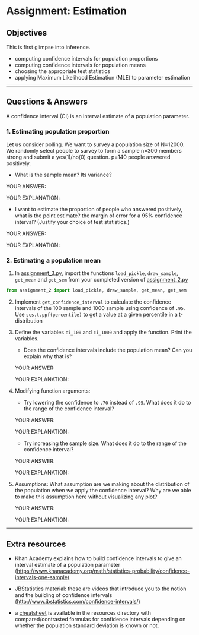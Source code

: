 # Assignment: Estimation

## Objectives
This is first glimpse into inference.

- computing confidence intervals for population proportions
- computing confidence intervals for population means
- choosing the appropriate test statistics
- applying Maximum Likelihood Estimation (MLE) to parameter estimation

_______________________________________

## Questions & Answers

A	confidence	interval	(CI)	is	an	interval	estimate	of	a	population	parameter.

### 1. Estimating population proportion

Let us consider polling. We want to survey a population size of N=12000. We randomly select people to survey to form a sample n=300 members strong and submit a yes(1)/no(0) question. p=140 people answered positively.

  - What is the sample mean? Its variance?

  YOUR ANSWER:

  YOUR EXPLANATION:   

  - I want to estimate the proportion of people who answered positively, what is the point estimate? the margin of error for a 95% confidence interval? (Justify your choice of test statistics.)

  YOUR ANSWER:

  YOUR EXPLANATION:

### 2. Estimating a population mean

1. In [assignment_3.py](../code/assignment_3.py), import the functions `load_pickle`, `draw_sample`, `get_mean` and `get_sem` from your completed version of [assignment_2.py](../code/assignment_2.py)

  ```python
  from assignment_2 import load_pickle, draw_sample, get_mean, get_sem
  ```

2. Implement `get_confidence_interval` to calculate the confidence intervals of the 100 sample and 1000 sample using confidence of `.95`.
  Use `scs.t.ppf(percentile)` to get a value at a given percentile in a t-distribution

3. Define the variables `ci_100` and `ci_1000` and apply the function.
Print the variables.

    - Does the confidence intervals include the population mean? Can you explain
    why that is?

    YOUR ANSWER:

    YOUR EXPLANATION:

4. Modifying function arguments:
    - Try lowering the confidence to `.70` instead of `.95`. What does it do to the range of the confidence interval?

    YOUR ANSWER:

    YOUR EXPLANATION:

    - Try increasing the sample size. What does it do to the range of the confidence interval?

    YOUR ANSWER:

    YOUR EXPLANATION:

5. Assumptions: What assumption are we making about the distribution of the population when we apply the confidence interval? Why are we able to make this assumption here without visualizing any plot?

    YOUR ANSWER:

    YOUR EXPLANATION:

_______________________________________
## Extra resources

- Khan Academy explains how to build confidence intervals to give an interval estimate of a population parameter (https://www.khanacademy.org/math/statistics-probability/confidence-intervals-one-sample).

- JBStatistics material: these are videos that introduce you to the notion and the building of confidence intervals (http://www.jbstatistics.com/confidence-intervals/)

- a [cheatsheet](../resources/CI.pdf) is available in the resources directory with compared/contrasted formulas for confidence intervals depending on whether the population standard deviation is known or not.
